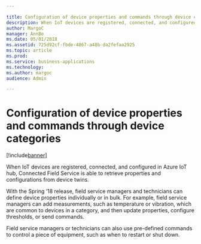 ```yaml
---

title: Configuration of device properties and commands through device categories
description: When IoT devices are registered, connected, and configured in Azure IoT hub, Connected Field Service is able to retrieve properties and configurations from device twins.
author: MargoC
manager: AnnBe
ms.date: 05/01/2018
ms.assetid: 725d92cf-fbde-4867-a48b-da2fefaa2925
ms.topic: article
ms.prod: 
ms.service: business-applications
ms.technology: 
ms.author: margoc
audience: Admin

---
```

#  Configuration of device properties and commands through device categories




[!include[banner](../../../../includes/banner.md)]

When IoT devices are registered, connected, and configured in Azure IoT hub,
Connected Field Service is able to retrieve properties and configurations from
device twins.

With the Spring ‘18 release, field service managers and technicians can define
device properties individually or in bulk. For example, field service managers
can add measurements, such as temperature or vibration, which are common to
devices in a category, and then update properties, configure thresholds, or send
commands.

Field service managers or technicians can also use pre-defined commands to
control a piece of equipment, such as when to restart or shut down.
